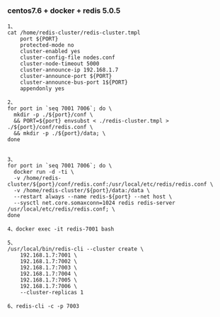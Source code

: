 ###    centos7.6 + docker + redis 5.0.5
    
    1、
    cat /home/redis-cluster/redis-cluster.tmpl
        port ${PORT}
        protected-mode no
        cluster-enabled yes
        cluster-config-file nodes.conf
        cluster-node-timeout 5000
        cluster-announce-ip 192.168.1.7
        cluster-announce-port ${PORT}
        cluster-announce-bus-port 1${PORT}
        appendonly yes
    
    2、
    for port in `seq 7001 7006`; do \
      mkdir -p ./${port}/conf \
      && PORT=${port} envsubst < ./redis-cluster.tmpl > ./${port}/conf/redis.conf \
      && mkdir -p ./${port}/data; \
    done
    
    
    3、
    for port in `seq 7001 7006`; do \
      docker run -d -ti \
      -v /home/redis-cluster/${port}/conf/redis.conf:/usr/local/etc/redis/redis.conf \
      -v /home/redis-cluster/${port}/data:/data \
      --restart always --name redis-${port} --net host \
      --sysctl net.core.somaxconn=1024 redis redis-server /usr/local/etc/redis/redis.conf; \
    done
    
    4、docker exec -it redis-7001 bash
    
    5、
    /usr/local/bin/redis-cli --cluster create \
        192.168.1.7:7001 \
        192.168.1.7:7002 \
        192.168.1.7:7003 \
        192.168.1.7:7004 \
        192.168.1.7:7005 \
        192.168.1.7:7006 \
        --cluster-replicas 1
    
    6、redis-cli -c -p 7003




    
